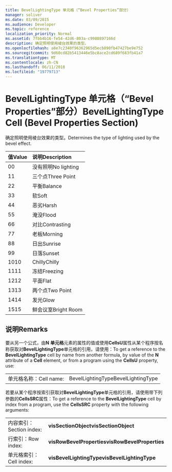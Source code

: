 ```yaml
---
title: BevelLightingType 单元格（“Bevel Properties”部分）
manager: soliver
ms.date: 03/09/2015
ms.audience: Developer
ms.topic: reference
localization_priority: Normal
ms.assetid: 7fbb4b16-fe54-42d6-803a-c9980897166d
description: 确定照明使用棱台效果的类型。
ms.openlocfilehash: a8e7c2340f96362965d5ecb890fb47427be9e752
ms.sourcegitcommit: 9d60cd82b5413446e5bc8ace2cd689f683fb41a7
ms.translationtype: MT
ms.contentlocale: zh-CN
ms.lasthandoff: 06/11/2018
ms.locfileid: "19779713"
---
```

# <a name="bevellightingtype-cell-bevel-properties-section"></a><span data-ttu-id="11711-103">BevelLightingType 单元格（“Bevel Properties”部分）</span><span class="sxs-lookup"><span data-stu-id="11711-103">BevelLightingType Cell (Bevel Properties Section)</span></span>

<span data-ttu-id="11711-104">确定照明使用棱台效果的类型。</span><span class="sxs-lookup"><span data-stu-id="11711-104">Determines the type of lighting used by the bevel effect.</span></span>
  
|<span data-ttu-id="11711-105">**值**</span><span class="sxs-lookup"><span data-stu-id="11711-105">**Value**</span></span>|<span data-ttu-id="11711-106">**说明**</span><span class="sxs-lookup"><span data-stu-id="11711-106">**Description**</span></span>|
|:-----|:-----|
|<span data-ttu-id="11711-107">0</span><span class="sxs-lookup"><span data-stu-id="11711-107">0</span></span>  <br/> |<span data-ttu-id="11711-108">没有照明</span><span class="sxs-lookup"><span data-stu-id="11711-108">No lighting</span></span>  <br/> |
|<span data-ttu-id="11711-109">1</span><span class="sxs-lookup"><span data-stu-id="11711-109">1</span></span>  <br/> |<span data-ttu-id="11711-110">三个点</span><span class="sxs-lookup"><span data-stu-id="11711-110">Three Point</span></span>  <br/> |
|<span data-ttu-id="11711-111">2</span><span class="sxs-lookup"><span data-stu-id="11711-111">2</span></span>  <br/> |<span data-ttu-id="11711-112">平衡</span><span class="sxs-lookup"><span data-stu-id="11711-112">Balance</span></span>  <br/> |
|<span data-ttu-id="11711-113">3</span><span class="sxs-lookup"><span data-stu-id="11711-113">3</span></span>  <br/> |<span data-ttu-id="11711-114">软</span><span class="sxs-lookup"><span data-stu-id="11711-114">Soft</span></span>  <br/> |
|<span data-ttu-id="11711-115">4</span><span class="sxs-lookup"><span data-stu-id="11711-115">4</span></span>  <br/> |<span data-ttu-id="11711-116">恶劣</span><span class="sxs-lookup"><span data-stu-id="11711-116">Harsh</span></span>  <br/> |
|<span data-ttu-id="11711-117">5</span><span class="sxs-lookup"><span data-stu-id="11711-117">5</span></span>  <br/> |<span data-ttu-id="11711-118">淹没</span><span class="sxs-lookup"><span data-stu-id="11711-118">Flood</span></span>  <br/> |
|<span data-ttu-id="11711-119">6</span><span class="sxs-lookup"><span data-stu-id="11711-119">6</span></span>  <br/> |<span data-ttu-id="11711-120">对比</span><span class="sxs-lookup"><span data-stu-id="11711-120">Contrasting</span></span>  <br/> |
|<span data-ttu-id="11711-121">7</span><span class="sxs-lookup"><span data-stu-id="11711-121">7</span></span>  <br/> |<span data-ttu-id="11711-122">老板</span><span class="sxs-lookup"><span data-stu-id="11711-122">Morning</span></span>  <br/> |
|<span data-ttu-id="11711-123">8</span><span class="sxs-lookup"><span data-stu-id="11711-123">8</span></span>  <br/> |<span data-ttu-id="11711-124">日出</span><span class="sxs-lookup"><span data-stu-id="11711-124">Sunrise</span></span>  <br/> |
|<span data-ttu-id="11711-125">9</span><span class="sxs-lookup"><span data-stu-id="11711-125">9</span></span>  <br/> |<span data-ttu-id="11711-126">日落</span><span class="sxs-lookup"><span data-stu-id="11711-126">Sunset</span></span>  <br/> |
|<span data-ttu-id="11711-127">10</span><span class="sxs-lookup"><span data-stu-id="11711-127">10</span></span>  <br/> |<span data-ttu-id="11711-128">Chilly</span><span class="sxs-lookup"><span data-stu-id="11711-128">Chilly</span></span>  <br/> |
|<span data-ttu-id="11711-129">11</span><span class="sxs-lookup"><span data-stu-id="11711-129">11</span></span>  <br/> |<span data-ttu-id="11711-130">冻结</span><span class="sxs-lookup"><span data-stu-id="11711-130">Freezing</span></span>  <br/> |
|<span data-ttu-id="11711-131">12</span><span class="sxs-lookup"><span data-stu-id="11711-131">12</span></span>  <br/> |<span data-ttu-id="11711-132">平面</span><span class="sxs-lookup"><span data-stu-id="11711-132">Flat</span></span>  <br/> |
|<span data-ttu-id="11711-133">13</span><span class="sxs-lookup"><span data-stu-id="11711-133">13</span></span>  <br/> |<span data-ttu-id="11711-134">两个点</span><span class="sxs-lookup"><span data-stu-id="11711-134">Two Point</span></span>  <br/> |
|<span data-ttu-id="11711-135">14</span><span class="sxs-lookup"><span data-stu-id="11711-135">14</span></span>  <br/> |<span data-ttu-id="11711-136">发光</span><span class="sxs-lookup"><span data-stu-id="11711-136">Glow</span></span>  <br/> |
|<span data-ttu-id="11711-137">15</span><span class="sxs-lookup"><span data-stu-id="11711-137">15</span></span>  <br/> |<span data-ttu-id="11711-138">鲜会议室</span><span class="sxs-lookup"><span data-stu-id="11711-138">Bright Room</span></span>  <br/> |
   
## <a name="remarks"></a><span data-ttu-id="11711-139">说明</span><span class="sxs-lookup"><span data-stu-id="11711-139">Remarks</span></span>

<span data-ttu-id="11711-140">要从另一个公式，由**N** **单元格**元素的属性的值或使用**CellsU**属性从某个程序按名称获取对**BevelLightingType**单元格的引用，请使用：</span><span class="sxs-lookup"><span data-stu-id="11711-140">To get a reference to the **BevelLightingType** cell by name from another formula, by value of the **N** attribute of a **Cell** element, or from a program using the **CellsU** property, use:</span></span> 
  
|||
|:-----|:-----|
|<span data-ttu-id="11711-141">单元格名称：</span><span class="sxs-lookup"><span data-stu-id="11711-141">Cell name:</span></span>  <br/> |<span data-ttu-id="11711-142">BevelLightingType</span><span class="sxs-lookup"><span data-stu-id="11711-142">BevelLightingType</span></span>  <br/> |
   
<span data-ttu-id="11711-143">若要从某个程序按索引获取对**BevelLightingType**单元格的引用，请使用带下列参数的**CellsSRC**属性：</span><span class="sxs-lookup"><span data-stu-id="11711-143">To get a reference to the **BevelLightingType** cell by index from a program, use the **CellsSRC** property with the following arguments:</span></span> 
  
|||
|:-----|:-----|
|<span data-ttu-id="11711-144">内容索引：</span><span class="sxs-lookup"><span data-stu-id="11711-144">Section index:</span></span>  <br/> |<span data-ttu-id="11711-145">**visSectionObject**</span><span class="sxs-lookup"><span data-stu-id="11711-145">**visSectionObject**</span></span> <br/> |
|<span data-ttu-id="11711-146">行索引：</span><span class="sxs-lookup"><span data-stu-id="11711-146">Row index:</span></span>  <br/> |<span data-ttu-id="11711-147">**visRowBevelProperties**</span><span class="sxs-lookup"><span data-stu-id="11711-147">**visRowBevelProperties**</span></span> <br/> |
|<span data-ttu-id="11711-148">单元格索引：</span><span class="sxs-lookup"><span data-stu-id="11711-148">Cell index:</span></span>  <br/> |<span data-ttu-id="11711-149">**visBevelLightingType**</span><span class="sxs-lookup"><span data-stu-id="11711-149">**visBevelLightingType**</span></span> <br/> |
   

